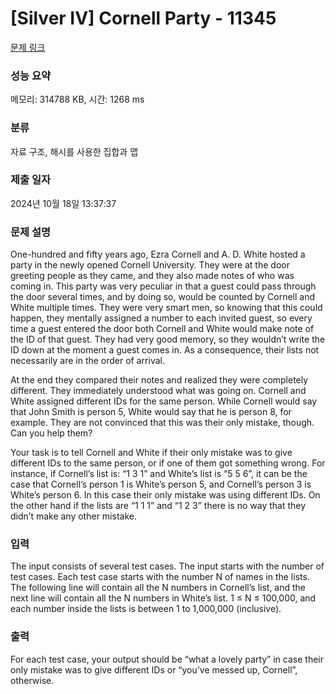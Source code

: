 # [Silver IV] Cornell Party - 11345 

[문제 링크](https://www.acmicpc.net/problem/11345) 

### 성능 요약

메모리: 314788 KB, 시간: 1268 ms

### 분류

자료 구조, 해시를 사용한 집합과 맵

### 제출 일자

2024년 10월 18일 13:37:37

### 문제 설명

<p>One-hundred and fifty years ago, Ezra Cornell and A. D. White hosted a party in the newly opened Cornell University. They were at the door greeting people as they came, and they also made notes of who was coming in. This party was very peculiar in that a guest could pass through the door several times, and by doing so, would be counted by Cornell and White multiple times. They were very smart men, so knowing that this could happen, they mentally assigned a number to each invited guest, so every time a guest entered the door both Cornell and White would make note of the ID of that guest. They had very good memory, so they wouldn’t write the ID down at the moment a guest comes in. As a consequence, their lists not necessarily are in the order of arrival.</p>

<p>At the end they compared their notes and realized they were completely different. They immediately understood what was going on. Cornell and White assigned different IDs for the same person. While Cornell would say that John Smith is person 5, White would say that he is person 8, for example. They are not convinced that this was their only mistake, though. Can you help them?</p>

<p>Your task is to tell Cornell and White if their only mistake was to give different IDs to the same person, or if one of them got something wrong. For instance, if Cornell’s list is: “1 3 1” and White’s list is “5 5 6”, it can be the case that Cornell’s person 1 is White’s person 5, and Cornell’s person 3 is White’s person 6. In this case their only mistake was using different IDs. On the other hand if the lists are “1 1 1” and “1 2 3” there is no way that they didn’t make any other mistake.</p>

### 입력 

 <p>The input consists of several test cases. The input starts with the number of test cases. Each test case starts with the number N of names in the lists. The following line will contain all the N numbers in Cornell’s list, and the next line will contain all the N numbers in White’s list. 1 ≤ N ≤ 100,000, and each number inside the lists is between 1 to 1,000,000 (inclusive).</p>

### 출력 

 <p>For each test case, your output should be “what a lovely party” in case their only mistake was to give different IDs or “you’ve messed up, Cornell”, otherwise.</p>

